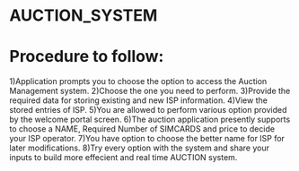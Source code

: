 # AUCTION_SYSTEM
Procedure to follow:
====================
1)Application prompts you to choose the option to access the Auction Management system.
2)Choose the one you need to perform.
3)Provide the required data for storing existing and new ISP information.
4)View the stored entries of ISP.
5)You are allowed to perform various option provided by the welcome portal screen.
6)The auction application presently supports to choose a NAME, Required Number of SIMCARDS and price to decide your ISP operator.
7)You have option to choose the better name for ISP for later modifications.
8)Try every option with the system and share your inputs to build more effecient and real time AUCTION system.
